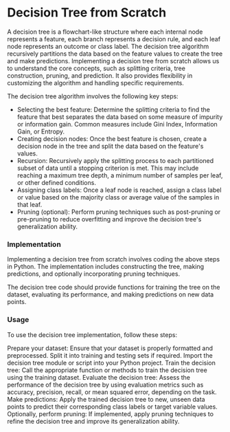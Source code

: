 # Decision Tree from Scratch

A decision tree is a flowchart-like structure where each internal node represents a feature, each branch represents a decision rule, and each leaf node represents an outcome or class label. The decision tree algorithm recursively partitions the data based on the feature values to create the tree and make predictions.
Implementing a decision tree from scratch allows us to understand the core concepts, such as splitting criteria, tree construction, pruning, and prediction. It also provides flexibility in customizing the algorithm and handling specific requirements.

The decision tree algorithm involves the following key steps:

* Selecting the best feature: Determine the splitting criteria to find the feature that best separates the data based on some measure of impurity or information gain. Common measures include Gini Index, Information Gain, or Entropy.
* Creating decision nodes: Once the best feature is chosen, create a decision node in the tree and split the data based on the feature's values.
* Recursion: Recursively apply the splitting process to each partitioned subset of data until a stopping criterion is met. This may include reaching a maximum tree depth, a minimum number of samples per leaf, or other defined conditions.
* Assigning class labels: Once a leaf node is reached, assign a class label or value based on the majority class or average value of the samples in that leaf.
* Pruning (optional): Perform pruning techniques such as post-pruning or pre-pruning to reduce overfitting and improve the decision tree's generalization ability.

### Implementation
Implementing a decision tree from scratch involves coding the above steps in Python. The implementation includes constructing the tree, making predictions, and optionally incorporating pruning techniques.

The decision tree code should provide functions for training the tree on the dataset, evaluating its performance, and making predictions on new data points.

### Usage
To use the decision tree implementation, follow these steps:

Prepare your dataset: Ensure that your dataset is properly formatted and preprocessed. Split it into training and testing sets if required.
Import the decision tree module or script into your Python project.
Train the decision tree: Call the appropriate function or methods to train the decision tree using the training dataset.
Evaluate the decision tree: Assess the performance of the decision tree by using evaluation metrics such as accuracy, precision, recall, or mean squared error, depending on the task.
Make predictions: Apply the trained decision tree to new, unseen data points to predict their corresponding class labels or target variable values.
Optionally, perform pruning: If implemented, apply pruning techniques to refine the decision tree and improve its generalization ability.
